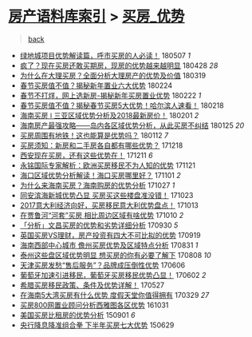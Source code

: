 [房产语料库索引](../../README.md)  > [买房_优势](买房_优势.md)
====
> [back](../README.md)

- [绿地城项目优势解读篇，呼市买房的人必读！](http://jkwz.applinzi.com/ittc/7100398533452760074.html#%E7%BB%BF%E5%9C%B0%E5%9F%8E%E9%A1%B9%E7%9B%AE%E4%BC%98%E5%8A%BF%E8%A7%A3%E8%AF%BB%E7%AF%87%EF%BC%8C%E5%91%BC%E5%B8%82%E4%B9%B0%E6%88%BF%E7%9A%84%E4%BA%BA%E5%BF%85%E8%AF%BB%EF%BC%81) 180507 *1* 
- [疯了？现在买房还敢买期房，现房的优势越来越明显](http://jkwz.applinzi.com/ittc/7096975015037895697.html#%E7%96%AF%E4%BA%86%EF%BC%9F%E7%8E%B0%E5%9C%A8%E4%B9%B0%E6%88%BF%E8%BF%98%E6%95%A2%E4%B9%B0%E6%9C%9F%E6%88%BF%EF%BC%8C%E7%8E%B0%E6%88%BF%E7%9A%84%E4%BC%98%E5%8A%BF%E8%B6%8A%E6%9D%A5%E8%B6%8A%E6%98%8E%E6%98%BE) 180428 *28* 
- [为什么在大理买房？全面分析大理房产的优势及价值](http://jkwz.applinzi.com/ittc/7082215349061944337.html#%E4%B8%BA%E4%BB%80%E4%B9%88%E5%9C%A8%E5%A4%A7%E7%90%86%E4%B9%B0%E6%88%BF%EF%BC%9F%E5%85%A8%E9%9D%A2%E5%88%86%E6%9E%90%E5%A4%A7%E7%90%86%E6%88%BF%E4%BA%A7%E7%9A%84%E4%BC%98%E5%8A%BF%E5%8F%8A%E4%BB%B7%E5%80%BC) 180319  
- [春节买房值不值？揭秘新年置业六大优势](http://jkwz.applinzi.com/ittc/7073609272250598417.html#%E6%98%A5%E8%8A%82%E4%B9%B0%E6%88%BF%E5%80%BC%E4%B8%8D%E5%80%BC%EF%BC%9F%E6%8F%AD%E7%A7%98%E6%96%B0%E5%B9%B4%E7%BD%AE%E4%B8%9A%E5%85%AD%E5%A4%A7%E4%BC%98%E5%8A%BF) 180224  
- [春节不打烊，网上选新房-揭秘新年买房置业优势](http://jkwz.applinzi.com/ittc/7072902749153133579.html#%E6%98%A5%E8%8A%82%E4%B8%8D%E6%89%93%E7%83%8A%EF%BC%8C%E7%BD%91%E4%B8%8A%E9%80%89%E6%96%B0%E6%88%BF-%E6%8F%AD%E7%A7%98%E6%96%B0%E5%B9%B4%E4%B9%B0%E6%88%BF%E7%BD%AE%E4%B8%9A%E4%BC%98%E5%8A%BF) 180222 *1* 
- [春节买房值不值？揭秘春节买房5大优势！哈尔滨人速看！](http://jkwz.applinzi.com/ittc/7071328420984521739.html#%E6%98%A5%E8%8A%82%E4%B9%B0%E6%88%BF%E5%80%BC%E4%B8%8D%E5%80%BC%EF%BC%9F%E6%8F%AD%E7%A7%98%E6%98%A5%E8%8A%82%E4%B9%B0%E6%88%BF5%E5%A4%A7%E4%BC%98%E5%8A%BF%EF%BC%81%E5%93%88%E5%B0%94%E6%BB%A8%E4%BA%BA%E9%80%9F%E7%9C%8B%EF%BC%81) 180218  
- [海南买房 ǀ 三亚区域优势分析及2018最新房价！](http://jkwz.applinzi.com/ittc/7065123195407827979.html#%E6%B5%B7%E5%8D%97%E4%B9%B0%E6%88%BF+%C7%80+%E4%B8%89%E4%BA%9A%E5%8C%BA%E5%9F%9F%E4%BC%98%E5%8A%BF%E5%88%86%E6%9E%90%E5%8F%8A2018%E6%9C%80%E6%96%B0%E6%88%BF%E4%BB%B7%EF%BC%81) 180201 *2* 
- [海南房产最强攻略——岛内各区域优势分析，从此买房不纠结](http://jkwz.applinzi.com/ittc/7062446966326166545.html#%E6%B5%B7%E5%8D%97%E6%88%BF%E4%BA%A7%E6%9C%80%E5%BC%BA%E6%94%BB%E7%95%A5%E2%80%94%E2%80%94%E5%B2%9B%E5%86%85%E5%90%84%E5%8C%BA%E5%9F%9F%E4%BC%98%E5%8A%BF%E5%88%86%E6%9E%90%EF%BC%8C%E4%BB%8E%E6%AD%A4%E4%B9%B0%E6%88%BF%E4%B8%8D%E7%BA%A0%E7%BB%93) 180125 *20* 
- [买房周围有地铁！这也能算是优势吗？](http://jkwz.applinzi.com/ittc/7057630209707082762.html#%E4%B9%B0%E6%88%BF%E5%91%A8%E5%9B%B4%E6%9C%89%E5%9C%B0%E9%93%81%EF%BC%81%E8%BF%99%E4%B9%9F%E8%83%BD%E7%AE%97%E6%98%AF%E4%BC%98%E5%8A%BF%E5%90%97%EF%BC%9F) 180112 *7* 
- [买房须知：新房和二手房各自都有哪些优势？](http://jkwz.applinzi.com/ittc/7048468463687828497.html#%E4%B9%B0%E6%88%BF%E9%A1%BB%E7%9F%A5%EF%BC%9A%E6%96%B0%E6%88%BF%E5%92%8C%E4%BA%8C%E6%89%8B%E6%88%BF%E5%90%84%E8%87%AA%E9%83%BD%E6%9C%89%E5%93%AA%E4%BA%9B%E4%BC%98%E5%8A%BF%EF%BC%9F) 171218  
- [西安现在买房，还有这些优势在！](http://jkwz.applinzi.com/ittc/7045754598915048465.html#%E8%A5%BF%E5%AE%89%E7%8E%B0%E5%9C%A8%E4%B9%B0%E6%88%BF%EF%BC%8C%E8%BF%98%E6%9C%89%E8%BF%99%E4%BA%9B%E4%BC%98%E5%8A%BF%E5%9C%A8%EF%BC%81) 171211 *6* 
- [永铭国际专家解析：欧洲买房移民不为人知的优势](http://jkwz.applinzi.com/ittc/7038342195243910161.html#%E6%B0%B8%E9%93%AD%E5%9B%BD%E9%99%85%E4%B8%93%E5%AE%B6%E8%A7%A3%E6%9E%90%EF%BC%9A%E6%AC%A7%E6%B4%B2%E4%B9%B0%E6%88%BF%E7%A7%BB%E6%B0%91%E4%B8%8D%E4%B8%BA%E4%BA%BA%E7%9F%A5%E7%9A%84%E4%BC%98%E5%8A%BF) 171121  
- [海口区域优势分析解读！海口买房哪里好？](http://jkwz.applinzi.com/ittc/7030998934426747921.html#%E6%B5%B7%E5%8F%A3%E5%8C%BA%E5%9F%9F%E4%BC%98%E5%8A%BF%E5%88%86%E6%9E%90%E8%A7%A3%E8%AF%BB%EF%BC%81%E6%B5%B7%E5%8F%A3%E4%B9%B0%E6%88%BF%E5%93%AA%E9%87%8C%E5%A5%BD%EF%BC%9F) 171101 *2* 
- [为什么来海南买房？海南购房的优势分析](http://jkwz.applinzi.com/ittc/7029151611195229201.html#%E4%B8%BA%E4%BB%80%E4%B9%88%E6%9D%A5%E6%B5%B7%E5%8D%97%E4%B9%B0%E6%88%BF%EF%BC%9F%E6%B5%B7%E5%8D%97%E8%B4%AD%E6%88%BF%E7%9A%84%E4%BC%98%E5%8A%BF%E5%88%86%E6%9E%90) 171027 *1* 
- [同安滨海新城优势凸显 买房买这些楼盘准没错！](http://jkwz.applinzi.com/ittc/7027604267110761488.html#%E5%90%8C%E5%AE%89%E6%BB%A8%E6%B5%B7%E6%96%B0%E5%9F%8E%E4%BC%98%E5%8A%BF%E5%87%B8%E6%98%BE+%E4%B9%B0%E6%88%BF%E4%B9%B0%E8%BF%99%E4%BA%9B%E6%A5%BC%E7%9B%98%E5%87%86%E6%B2%A1%E9%94%99%EF%BC%81) 171023  
- [2017意大利经济向好，买房移民意大利优势盘点！](http://jkwz.applinzi.com/ittc/7023986782381802513.html#2017%E6%84%8F%E5%A4%A7%E5%88%A9%E7%BB%8F%E6%B5%8E%E5%90%91%E5%A5%BD%EF%BC%8C%E4%B9%B0%E6%88%BF%E7%A7%BB%E6%B0%91%E6%84%8F%E5%A4%A7%E5%88%A9%E4%BC%98%E5%8A%BF%E7%9B%98%E7%82%B9%EF%BC%81) 171013  
- [在贾鲁河“河套”买房 相比周边区域有啥优势](http://jkwz.applinzi.com/ittc/7022794447077770257.html#%E5%9C%A8%E8%B4%BE%E9%B2%81%E6%B2%B3%E2%80%9C%E6%B2%B3%E5%A5%97%E2%80%9D%E4%B9%B0%E6%88%BF+%E7%9B%B8%E6%AF%94%E5%91%A8%E8%BE%B9%E5%8C%BA%E5%9F%9F%E6%9C%89%E5%95%A5%E4%BC%98%E5%8A%BF) 171010 *2* 
- [「分析」文昌买房的优势和劣势详细分析](http://jkwz.applinzi.com/ittc/7019037592006427665.html#%E3%80%8C%E5%88%86%E6%9E%90%E3%80%8D%E6%96%87%E6%98%8C%E4%B9%B0%E6%88%BF%E7%9A%84%E4%BC%98%E5%8A%BF%E5%92%8C%E5%8A%A3%E5%8A%BF%E8%AF%A6%E7%BB%86%E5%88%86%E6%9E%90) 170930 *5* 
- [英国买房VS理财，房产投资有四大不可比拟的优势](http://jkwz.applinzi.com/ittc/7014981431909155857.html#%E8%8B%B1%E5%9B%BD%E4%B9%B0%E6%88%BFVS%E7%90%86%E8%B4%A2%EF%BC%8C%E6%88%BF%E4%BA%A7%E6%8A%95%E8%B5%84%E6%9C%89%E5%9B%9B%E5%A4%A7%E4%B8%8D%E5%8F%AF%E6%AF%94%E6%8B%9F%E7%9A%84%E4%BC%98%E5%8A%BF) 170919  
- [海南西部中心城市 儋州买房优势及区域特点分析](http://jkwz.applinzi.com/ittc/7008008439224337424.html#%E6%B5%B7%E5%8D%97%E8%A5%BF%E9%83%A8%E4%B8%AD%E5%BF%83%E5%9F%8E%E5%B8%82+%E5%84%8B%E5%B7%9E%E4%B9%B0%E6%88%BF%E4%BC%98%E5%8A%BF%E5%8F%8A%E5%8C%BA%E5%9F%9F%E7%89%B9%E7%82%B9%E5%88%86%E6%9E%90) 170831 *1* 
- [泰州这些盘区域优势明显 想买房的你有必要了解下](http://jkwz.applinzi.com/ittc/6999447222654338065.html#%E6%B3%B0%E5%B7%9E%E8%BF%99%E4%BA%9B%E7%9B%98%E5%8C%BA%E5%9F%9F%E4%BC%98%E5%8A%BF%E6%98%8E%E6%98%BE+%E6%83%B3%E4%B9%B0%E6%88%BF%E7%9A%84%E4%BD%A0%E6%9C%89%E5%BF%85%E8%A6%81%E4%BA%86%E8%A7%A3%E4%B8%8B) 170808 *10* 
- [天津买房发愁“售后服务”？品牌成压倒性优势](http://jkwz.applinzi.com/ittc/6976109119147607044.html#%E5%A4%A9%E6%B4%A5%E4%B9%B0%E6%88%BF%E5%8F%91%E6%84%81%E2%80%9C%E5%94%AE%E5%90%8E%E6%9C%8D%E5%8A%A1%E2%80%9D%EF%BC%9F%E5%93%81%E7%89%8C%E6%88%90%E5%8E%8B%E5%80%92%E6%80%A7%E4%BC%98%E5%8A%BF) 170606  
- [葡萄牙加速引进移民，葡萄牙买房移民优势凸显！](http://jkwz.applinzi.com/ittc/6974624370637931524.html#%E8%91%A1%E8%90%84%E7%89%99%E5%8A%A0%E9%80%9F%E5%BC%95%E8%BF%9B%E7%A7%BB%E6%B0%91%EF%BC%8C%E8%91%A1%E8%90%84%E7%89%99%E4%B9%B0%E6%88%BF%E7%A7%BB%E6%B0%91%E4%BC%98%E5%8A%BF%E5%87%B8%E6%98%BE%EF%BC%81) 170602 *2* 
- [希腊买房移民政策、条件及优势详解！](http://jkwz.applinzi.com/ittc/6972334681168020485.html#%E5%B8%8C%E8%85%8A%E4%B9%B0%E6%88%BF%E7%A7%BB%E6%B0%91%E6%94%BF%E7%AD%96%E3%80%81%E6%9D%A1%E4%BB%B6%E5%8F%8A%E4%BC%98%E5%8A%BF%E8%AF%A6%E8%A7%A3%EF%BC%81) 170527  
- [在海南5大湾买房有什么优势 度假天堂你值得拥有](http://jkwz.applinzi.com/ittc/6950474740887192580.html#%E5%9C%A8%E6%B5%B7%E5%8D%975%E5%A4%A7%E6%B9%BE%E4%B9%B0%E6%88%BF%E6%9C%89%E4%BB%80%E4%B9%88%E4%BC%98%E5%8A%BF+%E5%BA%A6%E5%81%87%E5%A4%A9%E5%A0%82%E4%BD%A0%E5%80%BC%E5%BE%97%E6%8B%A5%E6%9C%89) 170329 *27* 
- [买房800网置业顾问分析西雅图各区优势](http://jkwz.applinzi.com/ittc/6895161040576185349.html#%E4%B9%B0%E6%88%BF800%E7%BD%91%E7%BD%AE%E4%B8%9A%E9%A1%BE%E9%97%AE%E5%88%86%E6%9E%90%E8%A5%BF%E9%9B%85%E5%9B%BE%E5%90%84%E5%8C%BA%E4%BC%98%E5%8A%BF) 161031  
- [美国买房比租房的优势分析](http://jkwz.applinzi.com/ittc/6737101742662435844.html#%E7%BE%8E%E5%9B%BD%E4%B9%B0%E6%88%BF%E6%AF%94%E7%A7%9F%E6%88%BF%E7%9A%84%E4%BC%98%E5%8A%BF%E5%88%86%E6%9E%90) 150901 *6* 
- [央行降息降准组合拳 下半年买房七大优势](http://jkwz.applinzi.com/ittc/547650611427526913.html#%E5%A4%AE%E8%A1%8C%E9%99%8D%E6%81%AF%E9%99%8D%E5%87%86%E7%BB%84%E5%90%88%E6%8B%B3+%E4%B8%8B%E5%8D%8A%E5%B9%B4%E4%B9%B0%E6%88%BF%E4%B8%83%E5%A4%A7%E4%BC%98%E5%8A%BF) 150629  
